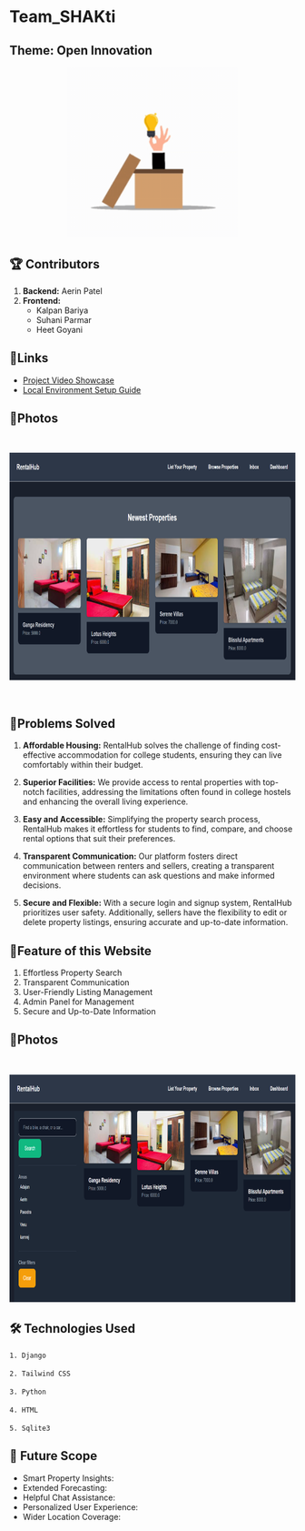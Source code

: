 # Team_SHAKti
## Theme: Open Innovation

<p align="center">
  <img src="readme.gif" width="300"  height="300"/>
  </p>
  


## 🏆 Contributors

<ol>
    <li><strong>Backend:</strong> Aerin Patel</li>
  <li>
    <strong>Frontend:</strong>
    <ul>
      <li>Kalpan Bariya</li>
      <li>Suhani Parmar</li>
      <li>Heet Goyani</li>
    </ul>
  </li>
</ol>


## 🔷Links 
<ul>
<li><a href="https://drive.google.com/file/d/1IBUv8cwqtWFInbOjXlfY3jM3Vs8bGtGl/view" target="_blank">Project Video Showcase</a></li>
<li><a href="https://drive.google.com/file/d/14u6oKItR6kIRcD-rEP60173WZOgCfRE4/view?usp=drivesdk">Local Environment Setup Guide</a></li>
</ul>


## 🔷Photos
<br>
<p align="center">
  <img src="w1.png" width="800" height="400"/>
  </p>
<br>

## 💎Problems Solved

1. **Affordable Housing:** RentalHub solves the challenge of finding cost-effective accommodation for college students, ensuring they can live comfortably within their budget.

2. **Superior Facilities:** We provide access to rental properties with top-notch facilities, addressing the limitations often found in college hostels and enhancing the overall living experience.

3. **Easy and Accessible:** Simplifying the property search process, RentalHub makes it effortless for students to find, compare, and choose rental options that suit their preferences.

4. **Transparent Communication:** Our platform fosters direct communication between renters and sellers, creating a transparent environment where students can ask questions and make informed decisions.

5. **Secure and Flexible:** With a secure login and signup system, RentalHub prioritizes user safety. Additionally, sellers have the flexibility to edit or delete property listings, ensuring accurate and up-to-date information.



## 🔷Feature of this Website
1. Effortless Property Search
2. Transparent Communication
3. User-Friendly Listing Management
4. Admin Panel for Management
5. Secure and Up-to-Date Information



## 🔷Photos
<br>
<p align="center">
  <img src="w2.png" width="800" height="400"/>
  </p>


## 🛠 Technologies Used
```
1. Django

2. Tailwind CSS

3. Python

4. HTML

5. Sqlite3
```


## 🚀 Future Scope

- Smart Property Insights:
- Extended Forecasting:
- Helpful Chat Assistance:
- Personalized User Experience:
- Wider Location Coverage:
